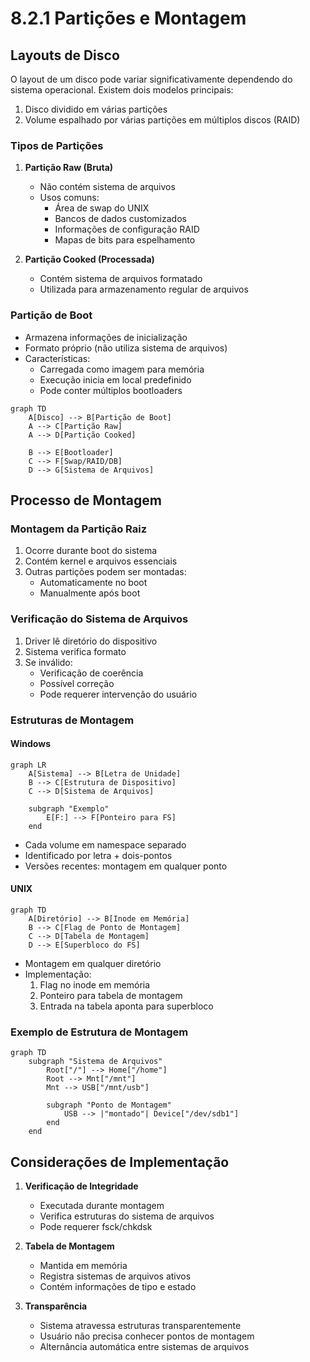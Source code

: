 # 8.2.1 Partições e Montagem

## Layouts de Disco

O layout de um disco pode variar significativamente dependendo do sistema operacional. Existem dois modelos principais:
1. Disco dividido em várias partições
2. Volume espalhado por várias partições em múltiplos discos (RAID)

### Tipos de Partições

1. **Partição Raw (Bruta)**
   - Não contém sistema de arquivos
   - Usos comuns:
     - Área de swap do UNIX
     - Bancos de dados customizados
     - Informações de configuração RAID
     - Mapas de bits para espelhamento

2. **Partição Cooked (Processada)**
   - Contém sistema de arquivos formatado
   - Utilizada para armazenamento regular de arquivos

### Partição de Boot

- Armazena informações de inicialização
- Formato próprio (não utiliza sistema de arquivos)
- Características:
  - Carregada como imagem para memória
  - Execução inicia em local predefinido
  - Pode conter múltiplos bootloaders

```mermaid
graph TD
    A[Disco] --> B[Partição de Boot]
    A --> C[Partição Raw]
    A --> D[Partição Cooked]
    
    B --> E[Bootloader]
    C --> F[Swap/RAID/DB]
    D --> G[Sistema de Arquivos]
```

## Processo de Montagem

### Montagem da Partição Raiz
1. Ocorre durante boot do sistema
2. Contém kernel e arquivos essenciais
3. Outras partições podem ser montadas:
   - Automaticamente no boot
   - Manualmente após boot

### Verificação do Sistema de Arquivos
1. Driver lê diretório do dispositivo
2. Sistema verifica formato
3. Se inválido:
   - Verificação de coerência
   - Possível correção
   - Pode requerer intervenção do usuário

### Estruturas de Montagem

#### Windows
```mermaid
graph LR
    A[Sistema] --> B[Letra de Unidade]
    B --> C[Estrutura de Dispositivo]
    C --> D[Sistema de Arquivos]
    
    subgraph "Exemplo"
        E[F:] --> F[Ponteiro para FS]
    end
```

- Cada volume em namespace separado
- Identificado por letra + dois-pontos
- Versões recentes: montagem em qualquer ponto

#### UNIX
```mermaid
graph TD
    A[Diretório] --> B[Inode em Memória]
    B --> C[Flag de Ponto de Montagem]
    C --> D[Tabela de Montagem]
    D --> E[Superbloco do FS]
```

- Montagem em qualquer diretório
- Implementação:
  1. Flag no inode em memória
  2. Ponteiro para tabela de montagem
  3. Entrada na tabela aponta para superbloco

### Exemplo de Estrutura de Montagem

```mermaid
graph TD
    subgraph "Sistema de Arquivos"
        Root["/"] --> Home["/home"]
        Root --> Mnt["/mnt"]
        Mnt --> USB["/mnt/usb"]
        
        subgraph "Ponto de Montagem"
            USB --> |"montado"| Device["/dev/sdb1"]
        end
    end
```

## Considerações de Implementação

1. **Verificação de Integridade**
   - Executada durante montagem
   - Verifica estruturas do sistema de arquivos
   - Pode requerer fsck/chkdsk

2. **Tabela de Montagem**
   - Mantida em memória
   - Registra sistemas de arquivos ativos
   - Contém informações de tipo e estado

3. **Transparência**
   - Sistema atravessa estruturas transparentemente
   - Usuário não precisa conhecer pontos de montagem
   - Alternância automática entre sistemas de arquivos
